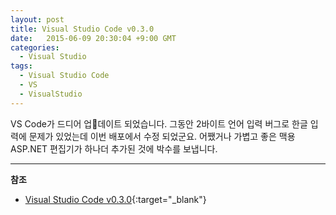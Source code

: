 ```yaml
---
layout: post
title: Visual Studio Code v0.3.0 
date:   2015-06-09 20:30:04 +9:00 GMT
categories: 
  - Visual Studio
tags: 
  - Visual Studio Code
  - VS
  - VisualStudio
---
```


VS Code가 드디어 업데이트 되었습니다. 그동안 2바이트 언어 입력 버그로 한글 입력에 문제가 있었는데 이번 배포에서 수정 되었군요. 어쨌거나 가볍고 좋은 맥용 ASP.NET 편집기가 하나더 추가된 것에 박수를 보냅니다. 


---
**참조**    

* [Visual Studio Code v0.3.0](https://code.visualstudio.com/updates){:target="_blank"}